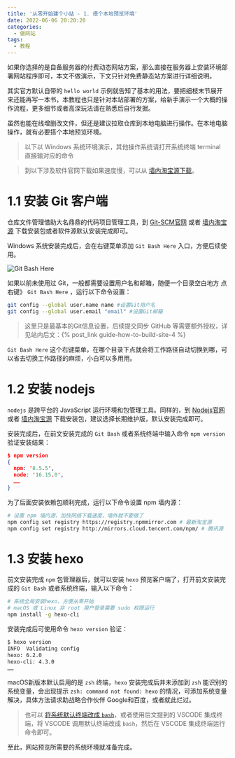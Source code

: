 ```yaml
---
title: '从零开始建个小站 - 1. 搭个本地预览环境'
date: 2022-06-06 20:20:20
categories:
  - 做网站
tags:
  - 教程
---
```

如果你选择的是自备服务器的付费动态网站方案，那么直接在服务器上安装环境部署网站程序即可，本文不做演示，下文只针对免费静态站方案进行详细说明。

其实官方默认自带的 `hello world` 示例就告知了基本的用法，要把细枝末节展开来还能再写一本书，本教程也只是针对本站部署的方案，给新手演示一个大概的操作流程，更多细节或者高深玩法请在熟悉后自行发掘。

<!-- more -->
虽然也能在线增删改文件，但还是建议拉取仓库到本地电脑进行操作。在本地电脑操作，就有必要搭个本地预览环境。

> 以下以 Windows 系统环境演示，其他操作系统请打开系统终端 terminal 直接输对应的命令


> 到以下涉及软件官网下载如果速度慢，可以从 [墙内淘宝源下载](https://registry.npmmirror.com/binary.html)。

# 1.1 安装 Git 客户端
仓库文件管理借助大名鼎鼎的代码项目管理工具，到 [Git-SCM官网](https://git-scm.com/downloads) 或者 [墙内淘宝源](https://registry.npmmirror.com/binary.html?path=git-for-windows/ "Windows版，其他系统自带或直接命令安装，2023年2月2日最新版本为 v2.39.1.windows.1/") 下载安装包或者软件源默认安装完成即可。

Windows 系统安装完成后，会在右键菜单添加 `Git Bash Here` 入口，方便后续使用。

![Git Bash Here](https://static.yiwangmeng.com/https://raw.githubusercontent.com/828767/static/master/images/git_menu_gitbashhere.png)

如果以前未使用过 Git，一般都需要设置用户名和邮箱，随便一个目录空白地方 点右键》 `Git Bash Here` ，运行以下命令设置：

```bash
git config --global user.name name #设置Git用户名
git config --global user.email "email" #设置Git邮箱
```
> 这里只是最基本的Git信息设置，后续提交同步 GitHub 等需要额外授权，详见站内后文：{% post_link guide-how-to-build-site-4 %}


`Git Bash Here` 这个右键菜单，在哪个目录下点就会将工作路径自动切换到哪，可以省去切换工作路径的麻烦，小白可以多用用。

# 1.2  安装 nodejs
`nodejs` 是跨平台的 JavaScript 运行环境和包管理工具。同样的，到 [Nodejs官网](https://nodejs.org/zh-cn/) 或者 [墙内淘宝源](https://registry.npmmirror.com/binary.html?path=node/) 下载安装包，建议选择长期维护版，默认安装完成即可。

安装完成后，在前文安装完成的 `Git Bash` 或者系统终端中输入命令 `npm version` 验证安装结果：
```JSON
$ npm version
{
  npm: '8.5.5',
  node: '16.15.0',
  ……
}
```

为了后面安装依赖包顺利完成，运行以下命令设置 npm 墙内源：
```BASH
# 设置 npm 墙内源，加快网络下载速度，墙外就不要做了
npm config set registry https://registry.npmmirror.com # 最新淘宝源
npm config set registry http://mirrors.cloud.tencent.com/npm/ # 腾讯源
```

# 1.3 安装 hexo

前文安装完成 `npm` 包管理器后，就可以安装 `hexo` 预览客户端了，打开前文安装完成的 `Git Bash` 或者系统终端，输入以下命令：
```bash
# 系统全局安装hexo，方便从零开始
# macOS 或 Linux 非 root 用户登录需要 sudo 权限运行
npm install -g hexo-cli
```
安装完成后可使用命令 `hexo version` 验证：
```bash
$ hexo version
INFO  Validating config
hexo: 6.2.0
hexo-cli: 4.3.0
……
```

macOS新版本默认启用的是 `zsh` 终端，`hexo` 安装完成后并未添加到 `zsh` 能识别的系统变量，会出现提示 `zsh: command not found: hexo` 的情况，可添加系统变量解决，具体方法请求助战略合作伙伴 Google和百度，或者就此烂过。

> 也可以 [将系统默认终端改成 `bash`](https://support.apple.com/zh-cn/guide/terminal/trml113/mac)，或者使用后文提到的 VSCODE 集成终端，将 VSCODE 调用默认终端改成 `bash`，然后在 VSCODE 集成终端运行命令即可。

至此，网站预览所需要的系统环境就准备完成。
